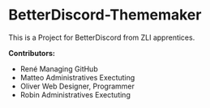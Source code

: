 # **BetterDiscord-Thememaker**

This is a Project for BetterDiscord from ZLI apprentices.

**Contributors:**

- René      Managing GitHub
- Matteo    Administratives Exectuting
- Oliver    Web Designer, Programmer
- Robin     Administratives Exectuting
